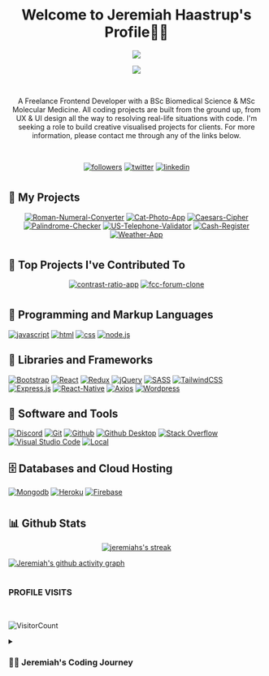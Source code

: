 <h1 align="center">
Welcome to Jeremiah Haastrup's Profile🧑‍💻
</h1>

<p align="center">
<a href="https://github.com/DenverCoder1/readme-typing-svg"><img src="https://readme-typing-svg.demolab.com?font=Fira+Code&size=24&pause=1000&center=true&width=435&lines=Frontend+Developer"></a>
</p>
<p align="center">
   <a href="https://github.com/DenverCoder1/readme-typing-svg"><img src="https://readme-typing-svg.demolab.com?font=Fira+Code&size=24&pause=1000&center=true&width=435&lines=UX+and+UI+Designer"></a>
</p>
<br>
<p align="center">
A Freelance Frontend Developer with a BSc Biomedical Science & MSc Molecular Medicine. All coding projects are built from the ground up, from UX & UI design all the way to resolving real-life situations with code. I'm seeking a role to build creative visualised projects for clients. For more information, please contact me through any of the links below.
</p>

<br>


<p align="center">
<a href="https://github.com/thetalesofj?tab=followers"><img alt="followers" title="follow on github" src="https://img.shields.io/badge/-Follow-ED5F0D?style=for-the-badge&labelColor=ED5F0D&logo=github&logoColor=black"/></a>
<a href="https://twitter.com/thetalesofj"><img alt="twitter" title="follow on twitter" src="https://img.shields.io/badge/-Twitter-2993F0?style=for-the-badge&labelColor=2993F0&logo=twitter&logoColor=white"/></a>
<a href="https://www.linkedin.com/in/jeremiah-haastrup/"><img alt="linkedin" title="follow on linkedin" src="https://img.shields.io/badge/-LinkedIn-026BBC?style=for-the-badge&labelColor=026BBC&logo=linkedin&logoColor=white"/></a>
   </p>
   
#

## 📘 My Projects

<p align="center">
  <a href="https://github.com/thetalesofj/Roman-Numeral-Converter"><img  min-width="278px" src="https://github-readme-stats-65a2s00cl-thetalesofj.vercel.app/api/pin/?username=thetalesofj&repo=Roman-Numeral-Converter&theme=react&bg_color=1F222E&title_color=5AC3F8&hide_border=false&icon_color=5AC3F8&show_icons=false" alt="Roman-Numeral-Converter"></a>
  <a href="https://github.com/thetalesofj/Cat-Photo-App"><img  min-width="278px" src="https://github-readme-stats-65a2s00cl-thetalesofj.vercel.app/api/pin/?username=thetalesofj&repo=cat-photo-app&theme=react&bg_color=1F222E&title_color=5AC3F8&hide_border=false&icon_color=5AC3F8&show_icons=false" alt="Cat-Photo-App"></a> 
  <a href="https://github.com/thetalesofj/Caesars-Cipher"><img  min-width="278px" src="https://github-readme-stats-65a2s00cl-thetalesofj.vercel.app/api/pin/?username=thetalesofj&repo=caesars-cipher&theme=react&bg_color=1F222E&title_color=5AC3F8&hide_border=false&icon_color=5AC3F8&show_icons=false" alt="Caesars-Cipher"></a>
  <a href="https://github.com/thetalesofj/Palindrome-Checker"><img  min-width="278px" src="https://github-readme-stats-65a2s00cl-thetalesofj.vercel.app/api/pin/?username=thetalesofj&repo=Palindrome-Checker&theme=react&bg_color=1F222E&title_color=5AC3F8&hide_border=false&icon_color=5AC3F8&show_icons=false" alt="Palindrome-Checker"></a>
  <a href="https://github.com/thetalesofj/US-Telephone-Validator"><img  min-width="278px" src="https://github-readme-stats-65a2s00cl-thetalesofj.vercel.app/api/pin/?username=thetalesofj&repo=US-Telephone-Validator&theme=react&bg_color=1F222E&title_color=5AC3F8&hide_border=false&icon_color=5AC3F8&show_icons=false" alt="US-Telephone-Validator"></a> 
  <a href="https://github.com/thetalesofj/Cash-Register"><img  min-width="278px" src="https://github-readme-stats-65a2s00cl-thetalesofj.vercel.app/api/pin/?username=thetalesofj&repo=Cash-Register&theme=react&bg_color=1F222E&title_color=5AC3F8&hide_border=false&icon_color=5AC3F8&show_icons=false" alt="Cash-Register"></a>
   <a href="https://github.com/thetalesofj/Weather-App"><img  min-width="278px" src="https://github-readme-stats-65a2s00cl-thetalesofj.vercel.app/api/pin/?username=thetalesofj&repo=Weather-App&theme=react&bg_color=1F222E&title_color=5AC3F8&hide_border=false&icon_color=5AC3F8&show_icons=false" alt="Weather-App"></a>
  
</p>


#

## 📕 Top Projects I've Contributed To

<p align="center">
<a href="https://github.com/jdwilkin4/contrast-ratio-repo"><img  min-width="278px" src="https://github-readme-stats-65a2s00cl-thetalesofj.vercel.app/api/pin/?username=jdwilkin4&repo=contrast-ratio-repo&theme=react&bg_color=1F222E&title_color=5AC3F8&hide_border=false&icon_color=5AC3F8&show_icons=false" alt="contrast-ratio-app"></a>
<a href="https://github.com/jdwilkin4/fcc-forum-clone"><img  min-width="278px" src="https://github-readme-stats-65a2s00cl-thetalesofj.vercel.app/api/pin/?username=jdwilkin4&repo=fcc-forum-clone&theme=react&bg_color=1F222E&title_color=5AC3F8&hide_border=false&icon_color=5AC3F8&show_icons=false" alt="fcc-forum-clone"></a>
  
</p>

#

## 🧰 Programming and Markup Languages

[![javascript](https://img.shields.io/badge/javascript-F7DF1E?style=for-the-badge&logo=javascript&logoColor=white)](https://github.com/search?q=user%3Athetalesofj+language%3Ajavascript)
[![html](https://img.shields.io/badge/html-E34F26?style=for-the-badge&logo=html5&logoColor=white)](https://github.com/search?q=user%3Athetalesofj+language%3Ahtml)
[![css](https://img.shields.io/badge/css-1572B6?style=for-the-badge&logo=css3&logoColor=white)](https://github.com/search?q=user%3Athetalesofj+language%3Acss)
[![node.js](https://img.shields.io/badge/Node.js-43853D?style=for-the-badge&logo=node.js&logoColor=white)]()


## 🧰 Libraries and Frameworks

   
[![Bootstrap](https://img.shields.io/badge/Bootstrap-7952B3?style=for-the-badge&logo=bootstrap&logoColor=white)]()
[![React](https://img.shields.io/badge/React-20232a?style=for-the-badge&logo=react&logoColor=%2361DAFB)](https://github.com/search?q=user%3Athetalesofj+language%3Areact)
[![Redux](https://img.shields.io/badge/Redux%20-8034A9?style=for-the-badge&logo=redux&logoColor=white)]()
[![jQuery](https://img.shields.io/badge/J%20query-8034A9?style=for-the-badge&logo=jquery&logoColor=white)]()
[![SASS](https://img.shields.io/badge/SASS-8034A9?style=for-the-badge&logo=sass&logoColor=white)](https://github.com/search?q=user%3Athetalesofj+language%3Ascss)
[![TailwindCSS](https://img.shields.io/badge/tailwind-00AAFF?style=for-the-badge&logo=tailwindcss&logoColor=white)]()
[![Express.js](https://img.shields.io/badge/Express.js-404d59?style=for-the-badge&logo=express&logoColor=white)]()
[![React-Native](https://img.shields.io/badge/React%20Native-20232a?style=for-the-badge&logo=react&logoColor=%2361DAFB)]()
[![Axios](https://img.shields.io/badge/Axios-white?style=for-the-badge&logo=axios&logoColor=black)]()
[![Wordpress](https://img.shields.io/badge/Wordpress-21759B?style=for-the-badge&logo=wordpress&logoColor=white)]()


## 🧰 Software and Tools
   
[![Discord](https://img.shields.io/badge/-Discord-5865F2?style=for-the-badge&logo=discord&logoColor=white)]()
[![Git](https://img.shields.io/badge/Git-F05033?style=for-the-badge&logo=git&logoColor=white)]()
[![Github](https://img.shields.io/badge/GitHub%20-8034A9?style=for-the-badge&logo=github&logoColor=white)]()
[![Github Desktop](https://img.shields.io/badge/GitHub%20Desktop-8034A9?style=for-the-badge&logo=github&logoColor=white)]()
[![Stack Overflow](https://img.shields.io/badge/-Stack%20Overflow-FE7A16?style=for-the-badge&logo=stack-overflow&logoColor=white)]()
[![Visual Studio Code](https://img.shields.io/badge/Visual%20Studio%20Code-0078d7?style=for-the-badge&logo=visual-studio-code&logoColor=white)]()
[![Local](https://img.shields.io/badge/Local-0B6623?style=for-the-badge&logo=wordpress&logoColor=white)]()

## 🗄️ Databases and Cloud Hosting

[![Mongodb](https://img.shields.io/badge/Mongodb-black?style=for-the-badge&logo=mongodb&logoColor=%FE7A16)]()
[![Heroku](https://img.shields.io/badge/Heroku-7952B3?style=for-the-badge&logo=heroku&logoColor=white)]()
[![Firebase](https://img.shields.io/badge/Firebase-white?style=for-the-badge&logo=firebase&logoColor=%FE7A16)]()

 
#

## 📊 Github Stats

<p align="center">
  <a href="#"><img title="" alt="jeremiahs's streak" src="https://streak-stats.demolab.com?user=thetalesofj&theme=react&hide_border=true&date_format=j%20M%5B%20Y%5D">
  </a>
   
[![Jeremiah's github activity graph](https://github-readme-activity-graph.cyclic.app/graph?username=thetalesofj&theme=react-dark)](https://github.com/thetalesofj/github-readme-activity-graph)

#

### PROFILE VISITS

<br>

![VisitorCount](https://profile-counter.glitch.me/{thetalesofj}/count.svg)


<details>
 <summary><h3>👨‍💻 Jeremiah's Coding Journey</h3></summary>

In June 2022, I made the decision to transition into the Technology industry. While being employed at a hospital working late-shifts, I used my free time to research and create a constructive plan as to how I’ll achieve my goal to becoming a frontend developer. After several weeks of deciding whether this was the right choice for myself, I decided to give in my notice, and dedicate my time to learning and utilising complex programme languages. I have initiated multiple courses to expand my computer programming skillset which has provided me with advanced knowledge of a variety of programming languages, tools and frameworks. Having previously conducted scientific studies, I believe it is imperative to collaborate towards team projects. I had the courage to apply my knowledge by contributing to my first collaborative app project made with a small group of developers on Discord. I've been able to discuss my experience and journey with other developers in the form of blogs and daily updates in the #100DaysOfCode challenge on Twitter.

My dream is to land my first role as a frontend developer - I have a way to go but with the support of my developer network I know it's not far away.
